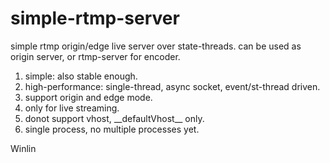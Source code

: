 simple-rtmp-server
==================

simple rtmp origin/edge live server over state-threads.
can be used as origin server, or rtmp-server for encoder.

1. simple: also stable enough.
2. high-performance: single-thread, async socket, event/st-thread driven.
3. support origin and edge mode.
4. only for live streaming.
5. donot support vhost, \_\_defaultVhost\_\_ only.
6. single process, no multiple processes yet.

Winlin
